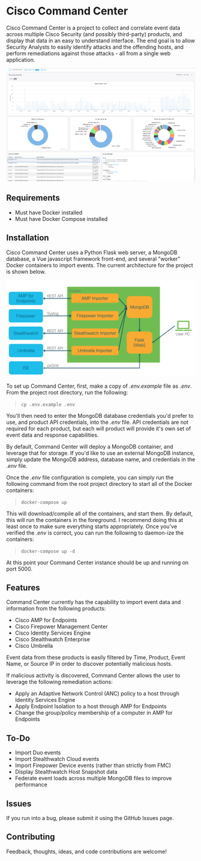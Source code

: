# Cisco Command Center

Cisco Command Center is a project to collect and correlate event data across multiple Cisco Security (and possibly third-party) products, and display that data in an easy to understand interface.  The end goal is to allow Security Analysts to easily identify attacks and the offending hosts, and perform remediations against those attacks - all from a single web application.

![Dashboard](Screenshots/dashboard.png)

## Requirements

* Must have Docker installed
* Must have Docker Compose installed

## Installation

Cisco Command Center uses a Python Flask web server, a MongoDB database, a Vue javascript framework front-end, and several "worker" Docker containers to import events.  The current architecture for the project is shown below.

![Architecture](Screenshots/architecture.png)

To set up Command Center, first, make a copy of *.env.example* file as *.env*.  From the project root directory, run the following:

>```cp .env.example .env```

You'll then need to enter the MongoDB database credentials you'd prefer to use, and product API credentials, into the *.env* file.  API credentials are not required for each product, but each will product will provide it's own set of event data and response capabilities.

By default, Command Center will deploy a MongoDB container, and leverage that for storage.  If you'd like to use an external MongoDB instance, simply update the MongoDB address, database name, and credentials in the *.env* file.

Once the *.env* file configuration is complete, you can simply run the following command from the root project directory to start all of the Docker containers:

>```docker-compose up```

This will download/compile all of the containers, and start them.  By default, this will run the containers in the foreground.  I recommend doing this at least once to make sure everything starts appropriately.  Once you've verified the *.env* is correct, you can run the following to daemon-ize the containers:

>```docker-compose up -d```

At this point your Command Center instance should be up and running on port 5000.

## Features

Command Center currently has the capability to import event data and information from the following products:

* Cisco AMP for Endpoints
* Cisco Firepower Management Center
* Cisco Identity Services Engine
* Cisco Stealthwatch Enterprise
* Cisco Umbrella

Event data from these products is easily filtered by Time, Product, Event Name, or Source IP in order to discover potentially malicious hosts.

If malicious activity is discovered, Command Center allows the user to leverage the following remediation actions:

* Apply an Adaptive Network Control (ANC) policy to a host through Identity Services Engine
* Apply Endpoint Isolation to a host through AMP for Endpoints
* Change the group/policy membership of a computer in AMP for Endpoints 

## To-Do

* Import Duo events
* Import Stealthwatch Cloud events
* Import Firepower Device events (rather than strictly from FMC)
* Display Stealthwatch Host Snapshot data
* Federate event loads across multiple MongoDB files to improve performance

## Issues

If you run into a bug, please submit it using the GitHub Issues page.

## Contributing

Feedback, thoughts, ideas, and code contributions are welcome!
